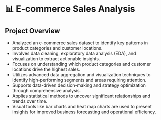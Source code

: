 # 📊 E-commerce Sales Analysis

## Project Overview
- Analyzed an e-commerce sales dataset to identify key patterns in product categories and customer locations.
- Involves data cleaning, exploratory data analysis (EDA), and visualization to extract actionable insights.
- Focuses on understanding which product categories and customer locations drive the highest sales.
- Utilizes advanced data aggregation and visualization techniques to identify high-performing segments and areas requiring attention.
- Supports data-driven decision-making and strategy optimization through comprehensive analysis.
- Applies statistical methods to uncover significant relationships and trends over time.
- Visual tools like bar charts and heat map charts are used to present insights for improved business forecasting and operational efficiency.

